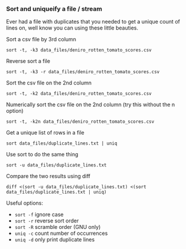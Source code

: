 ### Sort and uniqueify a file / stream

Ever had a file with duplicates that you needed to get a unique count of lines on, well know you can using these little beauties.

Sort a csv file by 3rd column
```
sort -t, -k3 data_files/deniro_rotten_tomato_scores.csv
```

Reverse sort a file
```
sort -t, -k3 -r data_files/deniro_rotten_tomato_scores.csv
```

Sort the csv file on the 2nd column
```
sort -t, -k2 data_files/deniro_rotten_tomato_scores.csv
```

Numerically sort the csv file on the 2nd column (try this without the n option)
```
sort -t, -k2n data_files/deniro_rotten_tomato_scores.csv
```

Get a unique list of rows in a file
```
sort data_files/duplicate_lines.txt | uniq
```

Use sort to do the same thing
```
sort -u data_files/duplicate_lines.txt
```

Compare the two results using diff
```
diff <(sort -u data_files/duplicate_lines.txt) <(sort data_files/duplicate_lines.txt | uniq)
```

Useful options:
+ `sort -f` ignore case
+ `sort -r` reverse sort order
+ `sort -R` scramble order (GNU only)
+ `uniq -c` count number of occurrences
+ `uniq -d` only print duplicate lines
